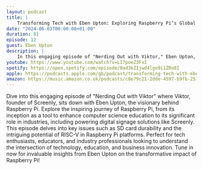```yaml
---
layout: podcast
title: |
    Transforming Tech with Eben Upton: Exploring Raspberry Pi’s Global Impact from Education to Industry
date: "2024-06-03T00:00:00+01:00"
duration: 81
episode: 12
guest: Eben Upton
description: |
    In this engaging episode of "Nerding Out with Viktor," Eben Upton, the visionary behind Raspberry Pi, discusses the journey of Raspberry Pi from enhancing computer science education to its industrial applications, including digital signage solutions like Screenly, while addressing key topics like SD card durability and the potential of RISC-V in future platforms.
youtube: https://www.youtube.com/watch?v=LI7poeZ3FxI
spotify: https://open.spotify.com/episode/0ad3kZIjwd4lgo9i1ZRo8I
apple: https://podcasts.apple.com/gb/podcast/transforming-tech-with-eben-upton-exploring-raspberry/id1722663295?i=1000657611219
amazon: https://music.amazon.co.uk/podcasts/c8e79c21-2dde-4597-b9fb-257ecbc2bf29/episodes/5e781732-e618-4b2b-a273-9c80e2b2b522/nerding-out-with-viktor-transforming-tech-with-eben-upton-exploring-raspberry-pi%E2%80%99s-global-impact-from-education-to-industry
---
```


Dive into this engaging episode of "Nerding Out with Viktor" where Viktor, founder of Screenly, sits down with Eben Upton, the visionary behind Raspberry Pi. Explore the inspiring journey of Raspberry Pi, from its inception as a tool to enhance computer science education to its significant role in industries, including powering digital signage solutions like Screenly. This episode delves into key issues such as SD card durability and the intriguing potential of RISC-V in Raspberry Pi platforms. Perfect for tech enthusiasts, educators, and industry professionals looking to understand the intersection of technology, education, and business innovation. Tune in now for invaluable insights from Eben Upton on the transformative impact of Raspberry Pi!
